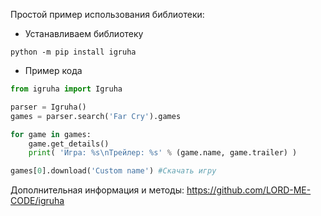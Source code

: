 Простой пример использования библиотеки:

* Устанавливаем библиотеку
```commandline
python -m pip install igruha
```

* Пример кода
```python
from igruha import Igruha

parser = Igruha()
games = parser.search('Far Cry').games

for game in games:
    game.get_details()
    print( 'Игра: %s\nТрейлер: %s' % (game.name, game.trailer) )

games[0].download('Custom name') #Скачать игру
```

Дополнительная информация и методы: https://github.com/LORD-ME-CODE/igruha
